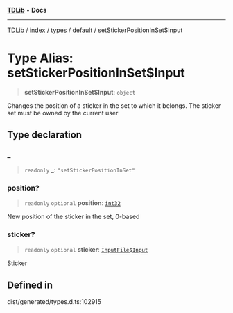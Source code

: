 [**TDLib**](../../../../../../README.md) • **Docs**

***

[TDLib](../../../../../../modules.md) / [index](../../../../../README.md) / [types](../../../README.md) / [default](../README.md) / setStickerPositionInSet$Input

# Type Alias: setStickerPositionInSet$Input

> **setStickerPositionInSet$Input**: `object`

Changes the position of a sticker in the set to which it belongs. The sticker set must be owned by the current user

## Type declaration

### \_

> `readonly` **\_**: `"setStickerPositionInSet"`

### position?

> `readonly` `optional` **position**: [`int32`](int32.md)

New position of the sticker in the set, 0-based

### sticker?

> `readonly` `optional` **sticker**: [`InputFile$Input`](InputFile$Input.md)

Sticker

## Defined in

dist/generated/types.d.ts:102915
